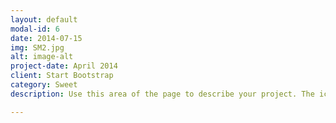 ```yaml
---
layout: default
modal-id: 6
date: 2014-07-15
img: SM2.jpg
alt: image-alt
project-date: April 2014
client: Start Bootstrap
category: Sweet
description: Use this area of the page to describe your project. The icon above is part of a free icon set by <a href="https://sellfy.com/p/8Q9P/jV3VZ/">Flat Icons</a>. On their website, you can download their free set with 16 icons, or you can purchase the entire set with 146 icons for only $12!

---
```

